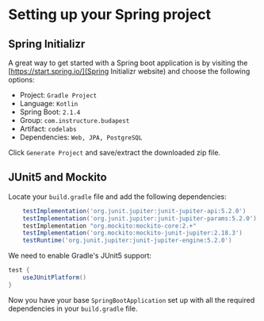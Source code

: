 # Setting up your Spring project

## Spring Initializr
A great way to get started with a Spring boot application is by visiting the [https://start.spring.io/](Spring Initializr website) and choose the following options:
* Project: `Gradle Project`
* Language: `Kotlin`
* Spring Boot: `2.1.4`
* Group: `com.instructure.budapest`
* Artifact: `codelabs`
* Dependencies: `Web, JPA, PostgreSQL`

Click `Generate Project` and save/extract the downloaded zip file.

## JUnit5 and Mockito
Locate your `build.gradle` file and add the following dependencies:
```groovy
    testImplementation('org.junit.jupiter:junit-jupiter-api:5.2.0')
    testImplementation('org.junit.jupiter:junit-jupiter-params:5.2.0')
    testImplementation "org.mockito:mockito-core:2.+"
    testImplementation('org.mockito:mockito-junit-jupiter:2.18.3')
    testRuntime('org.junit.jupiter:junit-jupiter-engine:5.2.0')
```

We need to enable Gradle's JUnit5 support:
```groovy
test {
    useJUnitPlatform()
}
```

Now you have your base `SpringBootApplication` set up with all the required dependencies in your `build.gradle` file.